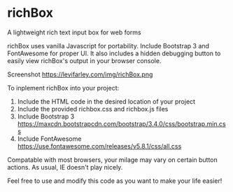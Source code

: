 # richBox
A lightweight rich text input box for web forms 

richBox uses vanilla Javascript for portability. Include Bootstrap 3 and FontAwesome for proper UI. It also includes a hidden debugging button to easily view richBox's output in your browser console.

Screenshot
https://levifarley.com/img/richBox.png

To inplement richBox into your project:
1. Include the HTML code in the desired location of your project
2. Include the provided richbox.css and richbox.js files
3. Include Bootstrap 3 https://maxcdn.bootstrapcdn.com/bootstrap/3.4.0/css/bootstrap.min.css
4. Include FontAwesome https://use.fontawesome.com/releases/v5.8.1/css/all.css

Compatable with most browsers, your milage may vary on certain button actions. As usual, IE doesn't play nicely.

Feel free to use and modify this code as you want to make your life easier!
